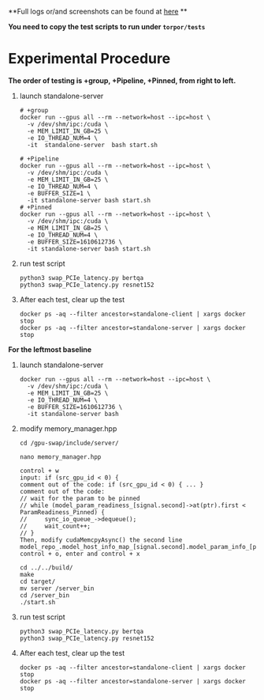 **Full logs or/and screenshots can be found at [here](https://drive.google.com/drive/folders/1sr6MMDys4Ta7NfvqWc4ro2xW9fr7pZf4?usp=drive_link) **

**You need to copy the test scripts to run under `torpor/tests`**



# Experimental Procedure

**The order of testing is +group, +Pipeline, +Pinned, from right to left.**

1. launch standalone-server

   ```shell
   # +group
   docker run --gpus all --rm --network=host --ipc=host \
     -v /dev/shm/ipc:/cuda \
     -e MEM_LIMIT_IN_GB=25 \
     -e IO_THREAD_NUM=4 \
     -it  standalone-server  bash start.sh
     
   # +Pipeline
   docker run --gpus all --rm --network=host --ipc=host \
     -v /dev/shm/ipc:/cuda \
     -e MEM_LIMIT_IN_GB=25 \
     -e IO_THREAD_NUM=4 \
     -e BUFFER_SIZE=1 \
     -it standalone-server bash start.sh
   # +Pinned  
   docker run --gpus all --rm --network=host --ipc=host \
     -v /dev/shm/ipc:/cuda \
     -e MEM_LIMIT_IN_GB=25 \
     -e IO_THREAD_NUM=4 \
     -e BUFFER_SIZE=1610612736 \
     -it standalone-server bash start.sh
   ```

2. run test script

   ```shell
   python3 swap_PCIe_latency.py bertqa
   python3 swap_PCIe_latency.py resnet152
   ```

3. After each test, clear up the test

   ```shell
   docker ps -aq --filter ancestor=standalone-client | xargs docker stop
   docker ps -aq --filter ancestor=standalone-server | xargs docker stop
   ```

**For the leftmost baseline**

1. launch standalone-server

   ```shell
   docker run --gpus all --rm --network=host --ipc=host \
     -v /dev/shm/ipc:/cuda \
     -e MEM_LIMIT_IN_GB=25 \
     -e IO_THREAD_NUM=4 \
     -e BUFFER_SIZE=1610612736 \
     -it standalone-server bash
   ```

2. modify memory_manager.hpp

   ```shell
   cd /gpu-swap/include/server/
   
   nano memory_manager.hpp
   
   control + w
   input: if (src_gpu_id < 0) {
   comment out of the code: if (src_gpu_id < 0) { ... }
   comment out of the code: 
   // wait for the param to be pinned
   // while (model_param_readiness_[signal.second]->at(ptr).first < ParamReadiness_Pinned) {
   //     sync_io_queue_->dequeue();
   //     wait_count++;
   // }
   Then, modify cudaMemcpyAsync() the second line                                 model_repo_.model_host_info_map_[signal.second].model_param_info_[ptr].host_addr_,
   control + o, enter and control + x
   
   cd ../../build/
   make
   cd target/
   mv server /server_bin
   cd /server_bin
   ./start.sh
   ```

3. run test script

   ```shell
   python3 swap_PCIe_latency.py bertqa
   python3 swap_PCIe_latency.py resnet152
   ```

4. After each test, clear up the test

   ```shell
   docker ps -aq --filter ancestor=standalone-client | xargs docker stop
   docker ps -aq --filter ancestor=standalone-server | xargs docker stop
   ```
